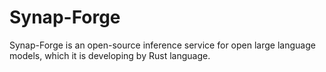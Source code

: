 # Synap-Forge
Synap-Forge is an open-source inference service for open large language models, which it is developing by Rust language.
